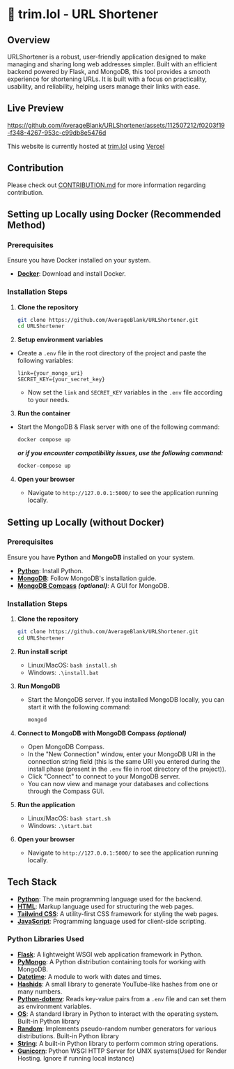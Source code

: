 # 🔗 trim.lol - URL Shortener

## Overview

URLShortener is a robust, user-friendly application designed to make managing and sharing long web addresses simpler. Built with an efficient backend powered by Flask, and MongoDB, this tool provides a smooth experience for shortening URLs. It is built with a focus on practicality, usability, and reliability, helping users manage their links with ease.

## Live Preview

https://github.com/AverageBlank/URLShortener/assets/112507212/f0203f19-f348-4267-953c-c99db8e5476d

This website is currently hosted at [trim.lol](https://trim.lol) using [Vercel](https://vercel.com/)

## Contribution

Please check out [CONTRIBUTION.md](https://github.com/AvgBlank/URLShortener/blob/Master/CONTRIBUTION.md) for more information regarding contribution.

## Setting up Locally using Docker (Recommended Method)

### Prerequisites

Ensure you have Docker installed on your system.

- **[Docker](https://www.docker.com/)**: Download and install Docker.

### Installation Steps

1. **Clone the repository**

   ```bash
   git clone https://github.com/AverageBlank/URLShortener.git
   cd URLShortener
   ```

2. **Setup environment variables**

- Create a `.env` file in the root directory of the project and paste the following variables:

  ```env
  link={your_mongo_uri}
  SECRET_KEY={your_secret_key}
  ```

  - Now set the `link` and `SECRET_KEY` variables in the `.env` file according to your needs.

3. **Run the container**

- Start the MongoDB & Flask server with one of the following command:
  ```bash
  docker compose up
  ```
  **_or if you encounter compatibility issues, use the following command:_**
  ```bash
  docker-compose up
  ```

4. **Open your browser**

   - Navigate to `http://127.0.0.1:5000/` to see the application running locally.

## Setting up Locally (without Docker)

### Prerequisites

Ensure you have **Python** and **MongoDB** installed on your system.

- **[Python](https://www.python.org/downloads/)**: Install Python.
- **[MongoDB](https://docs.mongodb.com/manual/installation/)**: Follow MongoDB's installation guide.
- **[MongoDB Compass](https://www.mongodb.com/products/compass)** **_(optional)_**: A GUI for MongoDB.

### Installation Steps

1. **Clone the repository**

   ```bash
   git clone https://github.com/AverageBlank/URLShortener.git
   cd URLShortener
   ```

2. **Run install script**

   - Linux/MacOS: `bash install.sh`
   - Windows: `.\install.bat`

3. **Run MongoDB**

   - Start the MongoDB server. If you installed MongoDB locally, you can start it with the following command:
     ```bash
     mongod
     ```

4. **Connect to MongoDB with MongoDB Compass** **_(optional)_**

   - Open MongoDB Compass.
   - In the "New Connection" window, enter your MongoDB URI in the connection string field (this is the same URI you entered during the install phase (present in the `.env` file in root directory of the project)).
   - Click "Connect" to connect to your MongoDB server.
   - You can now view and manage your databases and collections through the Compass GUI.

5. **Run the application**

   - Linux/MacOS: `bash start.sh`
   - Windows: `.\start.bat`

6. **Open your browser**
   - Navigate to `http://127.0.0.1:5000/` to see the application running locally.

## Tech Stack

- **[Python](https://www.python.org/)**: The main programming language used for the backend.
- **[HTML](https://developer.mozilla.org/en-US/docs/Web/HTML)**: Markup language used for structuring the web pages.
- **[Tailwind CSS](https://tailwindcss.com/)**: A utility-first CSS framework for styling the web pages.
- **[JavaScript](https://developer.mozilla.org/en-US/docs/Web/JavaScript)**: Programming language used for client-side scripting.

### Python Libraries Used

- **[Flask](https://flask.palletsprojects.com/)**: A lightweight WSGI web application framework in Python.
- **[PyMongo](https://pymongo.readthedocs.io/)**: A Python distribution containing tools for working with MongoDB.
- **[Datetime](https://docs.python.org/3/library/datetime.html)**: A module to work with dates and times.
- **[Hashids](https://hashids.org/python/)**: A small library to generate YouTube-like hashes from one or many numbers.
- **[Python-dotenv](https://saurabh-kumar.com/python-dotenv/)**: Reads key-value pairs from a `.env` file and can set them as environment variables.
- **[OS](https://docs.python.org/3/library/os.html)**: A standard library in Python to interact with the operating system. Built-in Python library
- **[Random](https://docs.python.org/3/library/random.html)**: Implements pseudo-random number generators for various distributions. Built-in Python library
- **[String](https://docs.python.org/3/library/string.html)**: A built-in Python library to perform common string operations.
- **[Gunicorn](https://gunicorn.org/)**: Python WSGI HTTP Server for UNIX systems(Used for Render Hosting. Ignore if running local instance)
